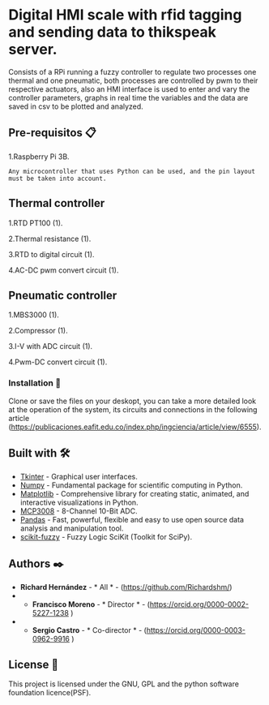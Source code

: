 # Digital HMI scale with rfid tagging and sending data to thikspeak server.

Consists of a RPi running a fuzzy controller to regulate two processes one thermal and one pneumatic, both processes are controlled 
by pwm to their respective actuators, also an HMI interface is used to enter and vary the controller parameters, graphs in real time 
the variables and the data are saved in csv to be plotted and analyzed.

## Pre-requisitos 📋

1.Raspberry Pi 3B.
```
Any microcontroller that uses Python can be used, and the pin layout must be taken into account.
```

## Thermal controller

1.RTD PT100 (1).

2.Thermal resistance (1).

3.RTD to digital circuit (1).

4.AC-DC pwm convert circuit (1).

## Pneumatic controller

1.MBS3000 (1).

2.Compressor (1).

3.I-V with ADC circuit (1).

4.Pwm-DC convert circuit (1).

### Installation 🔧

Clone or save the files on your deskopt, you can take a more detailed look at the operation of the system, its circuits and 
connections in the following article (https://publicaciones.eafit.edu.co/index.php/ingciencia/article/view/6555).

## Built with 🛠️

* [Tkinter](https://docs.python.org/es/3/library/tk.html) - Graphical user interfaces.
* [Numpy](https://numpy.org/doc/stable/) - Fundamental package for scientific computing in Python.
* [Matplotlib](https://matplotlib.org/stable/users/index) - Comprehensive library for creating static, animated, and interactive visualizations in Python.
* [MCP3008](https://github.com/adafruit/Adafruit_MCP3008) - 8-Channel 10-Bit ADC.
* [Pandas](https://pandas.pydata.org/docs/) - Fast, powerful, flexible and easy to use open source data analysis and manipulation tool.
* [scikit-fuzzy](https://github.com/scikit-fuzzy/scikit-fuzzy) - Fuzzy Logic SciKit (Toolkit for SciPy).

## Authors ✒️

* **Richard Hernández** - * All * - (https://github.com/Richardshm/)
* * **Francisco Moreno** - * Director * - (https://orcid.org/0000-0002-5227-1238 )
* * **Sergio Castro** - * Co-director * - (https://orcid.org/0000-0003-0962-9916 )

## License 📄

This project is licensed under the GNU, GPL and the python software foundation licence(PSF).
